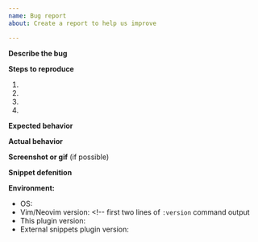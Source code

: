 ```yaml
---
name: Bug report
about: Create a report to help us improve

---
```


**Describe the bug**
<!-- A clear and concise description of what the bug is. -->

**Steps to reproduce**
<!-- short descriptions of actions, which lead towards the issue -->
1. 
2. 
3. 
4. 

**Expected behavior**
<!-- A clear and concise description of what you expected to happen. -->

**Actual behavior**
<!-- A clear and concise description of what actually happens. -->

**Screenshot or gif** (if possible)
<!-- If applicable, add screenshots to help explain your problem. -->

**Snippet defenition**
<!-- If problem occurs only with particular placeholder combination -->
**Environment:**
 - OS: <!-- e.g. Mac OS, Ubuntu 18.04, Windows 10 -->
 - Vim/Neovim version: <!-- first two lines of `:version` command output
 - This plugin version: <!-- output of `git rev-parse origin/master` command -->
 - External snippets plugin version: <!-- If used. Same as above -->
